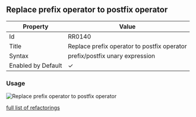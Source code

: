 ## Replace prefix operator to postfix operator

| Property | Value |
| -------- | ----- |
| Id | RR0140 |
| Title | Replace prefix operator to postfix operator |
| Syntax | prefix/postfix unary expression |
| Enabled by Default | &#x2713; |

### Usage

![Replace prefix operator to postfix operator](../../images/refactorings/ReplacePrefixOperatorWithPostfixOperator.png)

[full list of refactorings](Refactorings.md)